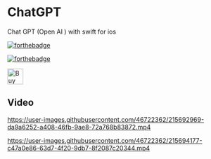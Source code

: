 # ChatGPT
Chat GPT (Open AI ) with swift for ios

[![forthebadge](https://forthebadge.com/images/badges/built-with-love.svg)](https://forthebadge.com)

[![forthebadge](https://forthebadge.com/images/badges/built-with-swag.svg)](https://forthebadge.com)

<a href='https://ko-fi.com/wycliffn2291' target='_blank'><img height='36' style='border:0px;height:36px;' src='https://az743702.vo.msecnd.net/cdn/kofi2.png?v=0' border='0' alt='Buy Me a Coffee at ko-fi.com' /></a>
      
## Video
https://user-images.githubusercontent.com/46722362/215692969-da9a6252-a408-46fb-9ae8-72a768b83872.mp4

https://user-images.githubusercontent.com/46722362/215694177-c47a0e86-63d7-4f20-9db7-8f2087c20344.mp4
